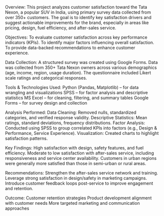 Overview:
This project analyzes customer satisfaction toward the Tata Nexon, a popular SUV in India, using primary survey data collected from over 350+ customers. The goal is to identify key satisfaction drivers and suggest actionable improvements for the brand, especially in areas like pricing, design, fuel efficiency, and after-sales service.

Objectives:
To evaluate customer satisfaction across key performance indicators (KPIs).
To identify major factors influencing overall satisfaction.
To provide data-backed recommendations to enhance customer experience.

Data Collection:
A structured survey was created using Google Forms.
Data was collected from 350+ Tata Nexon owners across various demographics (age, income, region, usage duration).
The questionnaire included Likert scale ratings and categorical responses.

Tools & Technologies Used:
Python (Pandas, Matplotlib) – for data wrangling and visualizations
SPSS – for factor analysis and descriptive statistics
MS Excel – for cleaning, filtering, and summary tables
Google Forms – for survey design and collection

Analysis Performed:
Data Cleaning: Removed nulls, standardized categories, and verified response validity.
Descriptive Statistics: Mean ratings, standard deviations, frequency distributions.
Factor Analysis: Conducted using SPSS to group correlated KPIs into factors (e.g., Design & Performance, Service Experience).
Visualization: Created charts to highlight satisfaction patterns.

Key Findings:
High satisfaction with design, safety features, and fuel efficiency.
Moderate to low satisfaction with after-sales service, including responsiveness and service center availability.
Customers in urban regions were generally more satisfied than those in semi-urban or rural areas.

Recommendations:
Strengthen the after-sales service network and training.
Leverage strong satisfaction in design/safety in marketing campaigns.
Introduce customer feedback loops post-service to improve engagement and retention.

Outcome:
Customer retention strategies
Product development alignment with customer needs
More targeted marketing and communication approaches
